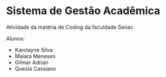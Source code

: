 # Sistema de Gestão Acadêmica
Atividade da matéria de Coding da faculdade Senac

Alunos:
- Karolayne Silva
- Maiara Meneses
- Gilmar Adrian
- Quezia Cassiano

